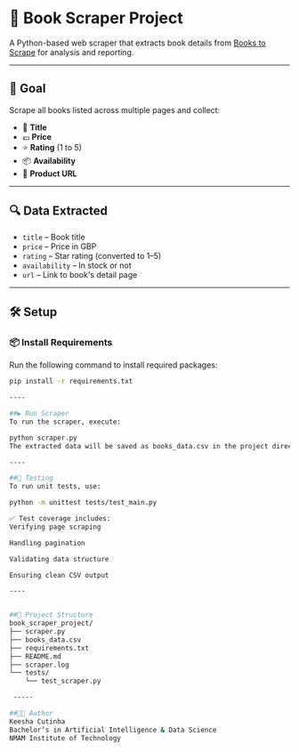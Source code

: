 # 📘 Book Scraper Project

A Python-based web scraper that extracts book details from [Books to Scrape](http://books.toscrape.com) for analysis and reporting.

---

## 🎯 Goal

Scrape all books listed across multiple pages and collect:

- 📗 **Title**
- 💷 **Price**
- ⭐ **Rating** (1 to 5)
- 📦 **Availability**
- 🔗 **Product URL**

---

## 🔍 Data Extracted

- `title` – Book title  
- `price` – Price in GBP  
- `rating` – Star rating (converted to 1–5)  
- `availability` – In stock or not  
- `url` – Link to book's detail page  

---

## 🛠 Setup

### 📦 Install Requirements

Run the following command to install required packages:

```bash
pip install -r requirements.txt

----

##▶️ Run Scraper
To run the scraper, execute:

python scraper.py
The extracted data will be saved as books_data.csv in the project directory.

----

##🧪 Testing
To run unit tests, use:

python -m unittest tests/test_main.py

✅ Test coverage includes:
Verifying page scraping

Handling pagination

Validating data structure

Ensuring clean CSV output

----


##📁 Project Structure
book_scraper_project/
├── scraper.py
├── books_data.csv
├── requirements.txt
├── README.md
├── scraper.log
└── tests/
    └── test_scraper.py

 -----   

##👩‍💻 Author
Keesha Cutinha
Bachelor’s in Artificial Intelligence & Data Science
NMAM Institute of Technology
